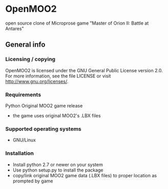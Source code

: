 # OpenMOO2

open source clone of Microprose game "Master of Orion II: Battle at Antares"

## General info

### Licensing / copying

OpenMOO2 is licensed under the GNU General Public License version 2.0.
For more information, see the file LICENSE or visit
http://www.gnu.org/licenses/.

### Requirements

Python
Original MOO2 game release
 * the game uses original MOO2's .LBX files

### Supported operating systems

 * GNU/Linux

### Installation

 * Install python 2.7 or newer on your system
 * Use python setup.py to install the package
 * copy/link original MOO2 game data (.LBX files) to proper location as
   prompted by game
